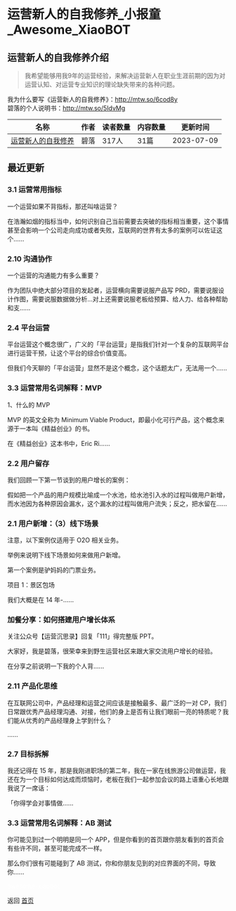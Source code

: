 # 运营新人的自我修养_小报童_Awesome_XiaoBOT

## 运营新人的自我修养介绍
> 我希望能够用我9年的运营经验，来解决运营新人在职业生涯前期的因为对运营认知、对运营专业知识的理论缺失带来的各种问题。    
    
我为什么要写《运营新人的自我修养》：http://mtw.so/6cod8y    
碧落的个人说明书：http://mtw.so/5IdvMg  
  


|名称|作者|读者数量|内容数量|更新时间|
|---|---|---|---|---|
|[运营新人的自我修养](https://xiaobot.net/p/Operation01?refer=9c3f1c95-a052-465a-9902-f6d75080262a)|碧落|317人|31篇|2023-07-09|

## 最近更新
### 3.1 运营常用指标

一个运营如果不背指标，那还叫啥运营？

在浩瀚如烟的指标当中，如何识别自己当前需要去突破的指标相当重要，这个事情甚至会影响一个公司走向成功或者失败，互联网的世界有太多的案例可以佐证这个......

### 2.10 沟通协作

一个运营的沟通能力有多么重要？

作为团队中绝大部分项目的发起者，运营横向需要说服产品写
PRD，需要说服设计作图，需要说服数据做分析…对上还需要说服老板给预算、给人力、给各种帮助和支......

### 2.4 平台运营

平台运营这个概念很广，广义的「平台运营」是指我们针对一个复杂的互联网平台进行运营干预，让这个平台的综合价值变高。

但我们今天聊的「平台运营」显然不是这个概念，这个话题太广，无法用一个......

### 3.3 运营常用名词解释：MVP

1、什么的 MVP

MVP 的英文全称为 Minimum Viable Product，即最小化可行产品，这个概念来源于一本叫《精益创业》的书。

在《精益创业》这本书中，Eric Ri......

### 2.2 用户留存

我们回顾一下第一节谈到的用户增长的案例：

假如把一个产品的用户规模比喻成一个水池，给水池引入水的过程叫做用户新增，而水池因为各种原因会漏水，这个漏水的过程叫做用户流失；反之，把水留在......

### 2.1 用户新增：（3）线下场景

注意，以下案例仅适用于 O2O 相关业务。

举例来说明下线下场景如何来做用户新增。

第一个案例是驴妈妈的门票业务。

项目 1：景区包场

我们大概是在 14 年-......

### 加餐分享：如何搭建用户增长体系

关注公众号【运营沉思录】回复「111」得完整版 PPT。

大家好，我是碧落，很荣幸来到野生运营社区来跟大家交流用户增长的经验。

在分享之前说明一下我的个人背......

### 2.11 产品化思维

在互联网公司中，产品经理和运营之间应该是接触最多、最广泛的一对
CP，我们日常跟优秀产品经理沟通、对接，他们的身上是否有让我们眼前一亮的特质呢？我们能从优秀的产品经理身上学到什么？

......

### 2.7 目标拆解

我还记得在 15
年，那是我刚进职场的第二年，我在一家在线旅游公司做运营，我还在为一个目标如何达成而烦恼时，老板在我们一起参加会议的路上语重心长地跟我说了一席话：

「你得学会对事情做......

### 3.3 运营常用名词解释：AB 测试

你可能见到过一个明明是同一个 APP，但是你看到的首页跟你朋友看到的首页会有些许不同，甚至可能完成不一样。

那么你们很有可能碰到了 AB 测试，你和你朋友见到的对应界面的不同，导致你......


<a href="https://github.com/Reno9527/awesome-xiaobot" style="color: white; text-decoration: none;">awesome-xiaobot</a>

返回 [首页](../README.md)
